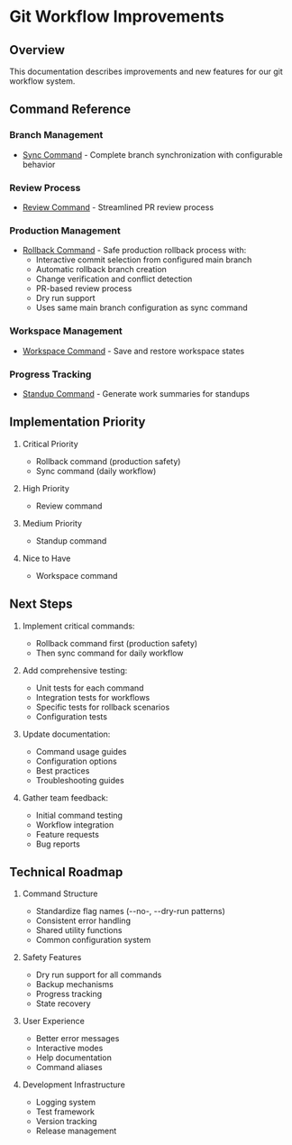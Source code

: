 # Git Workflow Improvements

## Overview
This documentation describes improvements and new features for our git workflow system.

## Command Reference

### Branch Management
- [Sync Command](sync-command.md) - Complete branch synchronization with configurable behavior

### Review Process
- [Review Command](review-command.md) - Streamlined PR review process

### Production Management
- [Rollback Command](rollback-command.md) - Safe production rollback process with:
  - Interactive commit selection from configured main branch
  - Automatic rollback branch creation
  - Change verification and conflict detection
  - PR-based review process
  - Dry run support
  - Uses same main branch configuration as sync command

### Workspace Management
- [Workspace Command](workspace-command.md) - Save and restore workspace states

### Progress Tracking
- [Standup Command](standup-command.md) - Generate work summaries for standups

## Implementation Priority

1. Critical Priority
   - Rollback command (production safety)
   - Sync command (daily workflow)

2. High Priority
   - Review command

3. Medium Priority
   - Standup command

4. Nice to Have
   - Workspace command

## Next Steps

1. Implement critical commands:
   - Rollback command first (production safety)
   - Then sync command for daily workflow

2. Add comprehensive testing:
   - Unit tests for each command
   - Integration tests for workflows
   - Specific tests for rollback scenarios
   - Configuration tests

3. Update documentation:
   - Command usage guides
   - Configuration options
   - Best practices
   - Troubleshooting guides

4. Gather team feedback:
   - Initial command testing
   - Workflow integration
   - Feature requests
   - Bug reports

## Technical Roadmap

1. Command Structure
   - Standardize flag names (--no-<action>, --dry-run patterns)
   - Consistent error handling
   - Shared utility functions
   - Common configuration system

2. Safety Features
   - Dry run support for all commands
   - Backup mechanisms
   - Progress tracking
   - State recovery

3. User Experience
   - Better error messages
   - Interactive modes
   - Help documentation
   - Command aliases

4. Development Infrastructure
   - Logging system
   - Test framework
   - Version tracking
   - Release management
